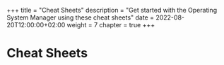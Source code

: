 +++
title = "Cheat Sheets"
description = "Get started with the Operating System Manager using these cheat sheets"
date = 2022-08-20T12:00:00+02:00
weight = 7
chapter = true
+++

# Cheat Sheets
